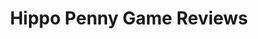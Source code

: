 ---
title: Hippo Penny Game Reviews
layout: scoredetail
permalink: /meta-score/half-minute-hero
header:
  teaser: /assets/images/half-minute-hero.jpg
  video:
    id: D7YVouuS6Cs
    provider: youtube
---